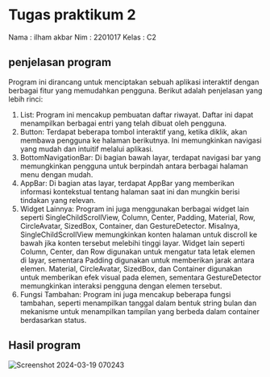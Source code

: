 # Tugas praktikum 2
Nama  : ilham akbar
Nim   : 2201017
Kelas : C2

## penjelasan program
Program ini dirancang untuk menciptakan sebuah aplikasi interaktif dengan berbagai fitur yang memudahkan pengguna. Berikut adalah penjelasan yang lebih rinci:

1. List: Program ini mencakup pembuatan daftar riwayat. Daftar ini dapat menampilkan berbagai entri yang telah dibuat oleh pengguna.
2. Button: Terdapat beberapa tombol interaktif yang, ketika diklik, akan membawa pengguna ke halaman berikutnya. Ini memungkinkan navigasi yang mudah dan intuitif melalui aplikasi.
3. BottomNavigationBar: Di bagian bawah layar, terdapat navigasi bar yang memungkinkan pengguna untuk berpindah antara berbagai halaman menu dengan mudah.
4. AppBar: Di bagian atas layar, terdapat AppBar yang memberikan informasi kontekstual tentang halaman saat ini dan mungkin berisi tindakan yang relevan.
5. Widget Lainnya: Program ini juga menggunakan berbagai widget lain seperti SingleChildScrollView, Column, Center, Padding, Material, Row, CircleAvatar, SizedBox, Container, dan GestureDetector. Misalnya, SingleChildScrollView memungkinkan konten halaman untuk discroll ke bawah jika konten tersebut melebihi tinggi layar. Widget lain seperti Column, Center, dan Row digunakan untuk mengatur tata letak elemen di layar, sementara Padding digunakan untuk memberikan jarak antara elemen. Material, CircleAvatar, SizedBox, dan Container digunakan untuk memberikan efek visual pada elemen, sementara GestureDetector memungkinkan interaksi pengguna dengan elemen tersebut.
5. Fungsi Tambahan: Program ini juga mencakup beberapa fungsi tambahan, seperti menampilkan tanggal dalam bentuk string bulan dan mekanisme untuk menampilkan tampilan yang berbeda dalam container berdasarkan status.

## Hasil program
![Screenshot 2024-03-19 070243](https://github.com/Ilham9675/Tp2_Provis/assets/117561201/0955b53c-647f-456a-8393-2fedf389617d)